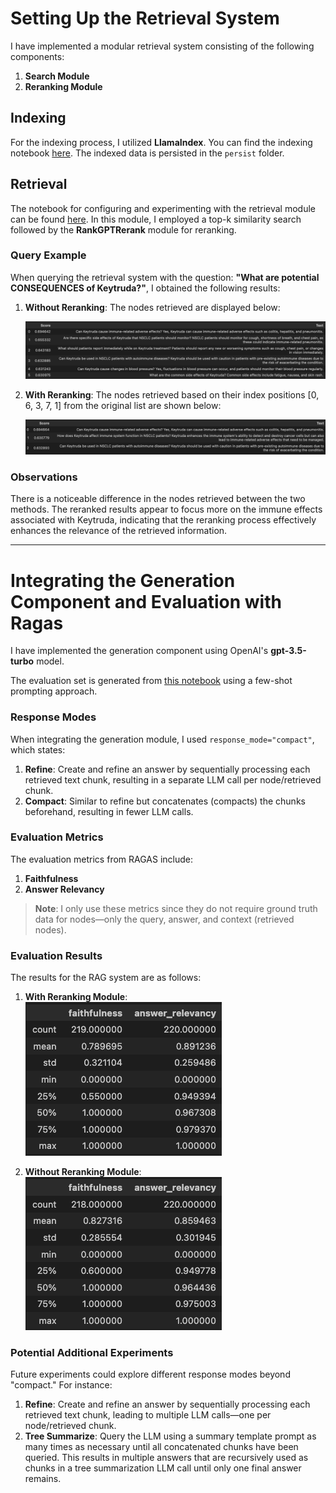 # Setting Up the Retrieval System

I have implemented a modular retrieval system consisting of the following components:

1. **Search Module**
2. **Reranking Module**

## Indexing

For the indexing process, I utilized **LlamaIndex**. You can find the indexing notebook [here](1_rag_indexing.ipynb). The indexed data is persisted in the `persist` folder.

## Retrieval

The notebook for configuring and experimenting with the retrieval module can be found [here](2_rag_retrieving_with_reranker.ipynb). In this module, I employed a top-k similarity search followed by the **RankGPTRerank** module for reranking.

### Query Example

When querying the retrieval system with the question: **"What are potential CONSEQUENCES of Keytruda?"**, I obtained the following results:

1. **Without Reranking**: The nodes retrieved are displayed below:

   ![Without Reranker](readme_images/without_reranker.png)

2. **With Reranking**: The nodes retrieved based on their index positions [0, 6, 3, 7, 1] from the original list are shown below:

   ![With Reranker](readme_images/with_reranker.png)

### Observations

There is a noticeable difference in the nodes retrieved between the two methods. The reranked results appear to focus more on the immune effects associated with Keytruda, indicating that the reranking process effectively enhances the relevance of the retrieved information.

---

# Integrating the Generation Component and Evaluation with Ragas

I have implemented the generation component using OpenAI's **gpt-3.5-turbo** model.

The evaluation set is generated from [this notebook](4_evaluation_set.ipynb) using a few-shot prompting approach.

### Response Modes

When integrating the generation module, I used `response_mode="compact"`, which states:

1. **Refine**: Create and refine an answer by sequentially processing each retrieved text chunk, resulting in a separate LLM call per node/retrieved chunk.
2. **Compact**: Similar to refine but concatenates (compacts) the chunks beforehand, resulting in fewer LLM calls.

### Evaluation Metrics

The evaluation metrics from RAGAS include:

1. **Faithfulness**
2. **Answer Relevancy**

> **Note**: I only use these metrics since they do not require ground truth data for nodes—only the query, answer, and context (retrieved nodes).

### Evaluation Results

The results for the RAG system are as follows:

1. **With Reranking Module**:
   ![RAGAS Evaluation With Reranker](readme_images/df_result_with_reranker.png)

2. **Without Reranking Module**:
   ![RAGAS Evaluation Without Reranker](readme_images/df_result_without_reranker.png)

### Potential Additional Experiments

Future experiments could explore different response modes beyond "compact." For instance:

1. **Refine**: Create and refine an answer by sequentially processing each retrieved text chunk, leading to multiple LLM calls—one per node/retrieved chunk.
2. **Tree Summarize**: Query the LLM using a summary template prompt as many times as necessary until all concatenated chunks have been queried. This results in multiple answers that are recursively used as chunks in a tree summarization LLM call until only one final answer remains.

